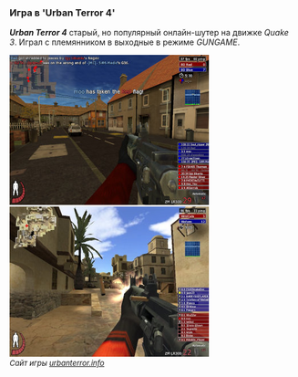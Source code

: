 <!--2023-12-18 23:29:03-->
### Игра в 'Urban Terror 4' 
***Urban Terror 4*** старый, но популярный онлайн-шутер на движке *Quake 3*. 
Играл с племянником в выходные в режиме *GUNGAME*.

<img src="./Urt-4_1.jpg" alt="">
<img src="./Urt-4_2.jpg" alt="">

<div style="font-size:small">
<i>Сайт игры <a href="https://www.urbanterror.info">urbanterror.info</a></i>
</div>